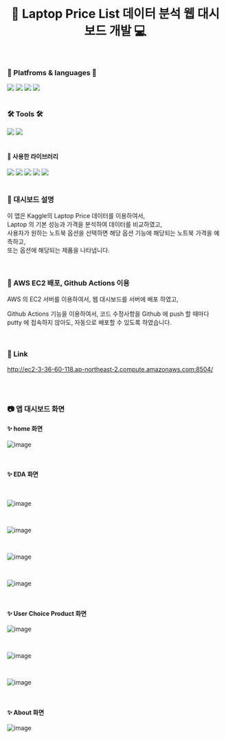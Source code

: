 <br/>
<div align="center">

# 📌 Laptop Price List 데이터 분석 웹 대시보드 개발 💻
 

</div>  
<br/>
<div align="cecnter">

### 🌟 Platfroms & languages 🌟

</div>

<div>
  <img src="https://img.shields.io/badge/Python-007396?style=flat&logo=Python&logoColor=white" />
  <img src="https://img.shields.io/badge/Jupyter Notebook-E34F26?style=flat&logo=Jupyter&logoColor=white" />
  <img src="https://img.shields.io/badge/AWS-232F3E?style=flat&logo=Amazon AWS&logoColor=white" />
  <img src="https://img.shields.io/badge/EC2-FF9900?style=flat&logo=Amazon EC2&logoColor=white" />
</div>  

<br/>

<div align="left">

### 🛠 Tools 🛠  

</div>  

<div>
<img src="https://img.shields.io/badge/Visual Studio Code-007ACC?style=flat&logo=Visual Studio Code&logoColor=white"/> 
<img src="https://img.shields.io/badge/Github-000000?style=flat&logo=Github&logoColor=white"/>
</div>

<br/> 






#### 📌 사용한 라이브러리

<div>
<img src="https://img.shields.io/badge/Streamlit-FF4B4B?style=flat&logo=Streamlit&logoColor=white"/> 
<img src="https://img.shields.io/badge/pandas-150458?style=flat&logo=pandas&logoColor=white"/>
<img src="https://img.shields.io/badge/matplotlib-EBAF00?style=flat&logo=matplotlib&logoColor=white"/>
<img src="https://img.shields.io/badge/scikit-learn-F7931E?style=flat&logo=scikit-learn&logoColor=white"/> 
<img src="https://img.shields.io/badge/Numpy-013243?style=flat&logo=Numpy&logoColor=white"/> 

</div>

<br/>

### 📌 대시보드 설명

이 앱은 Kaggle의 Laptop Price 데이터를 이용하여서,  
Laptop 의 기본 성능과 가격을 분석하여 데이터를 비교하였고,  
사용자가 원하는 노트북 옵션을 선택하면 해당 옵션 기능에 해당되는 노트북 가격을 예측하고,  
또는 옵션에 해당되는 제품을 나타냅니다.

<br/>


### 📌 AWS EC2 배포, Github Actions 이용

AWS 의 EC2 서버를 이용하여서, 웹 대시보드를 서버에 배포 하였고,
  
Github Actions 기능을 이용하여서, 코드 수정사항을 Github 에 push 할 때마다  
putty 에 접속하지 않아도, 자동으로 배포할 수 있도록 하였습니다.  


<br/>

<div align="left">

### 📌 Link


http://ec2-3-36-60-118.ap-northeast-2.compute.amazonaws.com:8504/


</div>  

<br/>
<br/>


### 📷 앱 대시보드 화면


#### ✨ home 화면

![image](https://user-images.githubusercontent.com/104052659/209490173-00e9ccfe-3a85-49ba-a3ba-9fd6476315fe.png)

<br/>

#### ✨ EDA 화면



<br/>

![image](https://user-images.githubusercontent.com/104052659/209490049-ea012c68-0ed3-43fb-9848-bde4a8af6d26.png)

<br/>

![image](https://user-images.githubusercontent.com/104052659/209030932-6dcee5f2-bb7a-44f3-90e9-02077c1c8b9f.png)

<br/>

![image](https://user-images.githubusercontent.com/104052659/209030973-9f5916b4-58f4-4ae9-ad49-d2cf2d55b06b.png)

<br/>

![image](https://user-images.githubusercontent.com/104052659/209031021-649534ad-ebcd-47cc-ab59-7acd39085c46.png)

<br/>

#### ✨ User Choice Product 화면

![image](https://user-images.githubusercontent.com/104052659/229409347-69bd991b-8284-4f10-b355-f71f969060a5.png)

<br/>

![image](https://user-images.githubusercontent.com/104052659/229409391-3e15afa3-822f-4554-abff-7043540be3c4.png)


<br/>

![image](https://user-images.githubusercontent.com/104052659/229409664-2fb244be-7695-4d16-ad05-99fe0b0c114c.png)

<br/>




#### ✨ About 화면

![image](https://user-images.githubusercontent.com/104052659/209490105-a5ee1958-e139-4c0a-a27f-2d1b473dc600.png)







